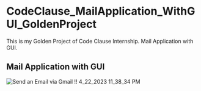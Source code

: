 # CodeClause_MailApplication_WithGUI_GoldenProject


This is my Golden Project of Code Clause Internship. Mail Application with GUI.

## Mail Application with GUI

![Send an Email via Gmail !! 4_22_2023 11_38_34 PM](https://user-images.githubusercontent.com/85254301/233817267-65a74b99-a092-488a-abbe-dfa7239481a8.png)
